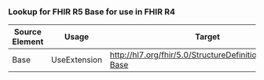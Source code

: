 ### Lookup for FHIR R5 Base for use in FHIR R4

| Source Element | Usage | Target |
| -------------- | ----- | ------ |
| Base | UseExtension | http://hl7.org/fhir/5.0/StructureDefinition/extension-Base |

